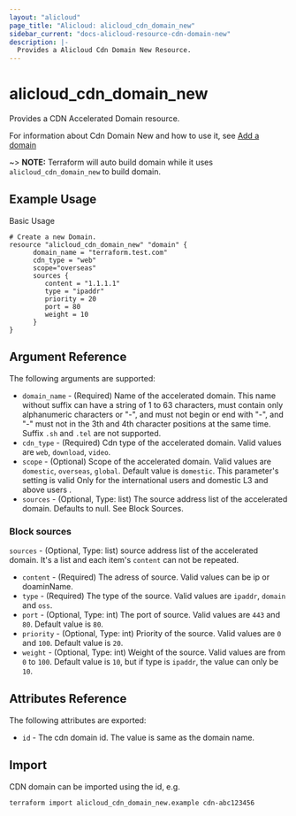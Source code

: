 ```yaml
---
layout: "alicloud"
page_title: "Alicloud: alicloud_cdn_domain_new"
sidebar_current: "docs-alicloud-resource-cdn-domain-new"
description: |-
  Provides a Alicloud Cdn Domain New Resource.
---
```


# alicloud_cdn_domain_new

Provides a CDN Accelerated Domain resource.

For information about Cdn Domain New and how to use it, see [Add a domain](https://www.alibabacloud.com/help/doc-detail/91176.html)

~> **NOTE:** Terraform will auto build domain while it uses `alicloud_cdn_domain_new` to build domain.

## Example Usage

Basic Usage

```
# Create a new Domain.
resource "alicloud_cdn_domain_new" "domain" {
	  domain_name = "terraform.test.com"
	  cdn_type = "web"
	  scope="overseas"
	  sources {
         content = "1.1.1.1"
         type = "ipaddr"
         priority = 20
         port = 80
         weight = 10
      }
}

```
## Argument Reference

The following arguments are supported:

* `domain_name` - (Required) Name of the accelerated domain. This name without suffix can have a string of 1 to 63 characters, must contain only alphanumeric characters or "-", and must not begin or end with "-", and "-" must not in the 3th and 4th character positions at the same time. Suffix `.sh` and `.tel` are not supported.
* `cdn_type` - (Required) Cdn type of the accelerated domain. Valid values are `web`, `download`, `video`.
* `scope` - (Optional) Scope of the accelerated domain. Valid values are `domestic`, `overseas`, `global`. Default value is `domestic`. This parameter's setting is valid Only for the international users and domestic L3 and above users .
* `sources` - (Optional, Type: list) The source address list of the accelerated domain. Defaults to null. See Block Sources.

### Block sources

`sources` - (Optional, Type: list)  source address list of the accelerated domain. It's a list and each item's `content` can not be repeated.
* `content` - (Required) The adress of source. Valid values can be ip or doaminName.
* `type` - (Required) The type of the source. Valid values are `ipaddr`, `domain` and `oss`.
* `port` - (Optional, Type: int) The port of source. Valid values are `443` and `80`. Default value is `80`.
* `priority` - (Optional, Type: int) Priority of the source. Valid values are `0` and `100`. Default value is `20`.
* `weight` - (Optional, Type: int) Weight of the source. Valid values are from `0` to `100`. Default value is `10`, but if type is `ipaddr`, the value can only be `10`. 

## Attributes Reference

The following attributes are exported:

* `id` - The cdn domain id. The value is same as the domain name.

## Import

CDN domain can be imported using the id, e.g.

```
terraform import alicloud_cdn_domain_new.example cdn-abc123456
```
